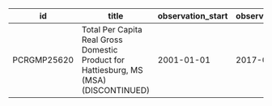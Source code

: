 | id          | title                                                                                 | observation_start   | observation_end   |
|-------------|---------------------------------------------------------------------------------------|---------------------|-------------------|
| PCRGMP25620 | Total Per Capita Real Gross Domestic Product for Hattiesburg, MS (MSA) (DISCONTINUED) | 2001-01-01          | 2017-01-01        |